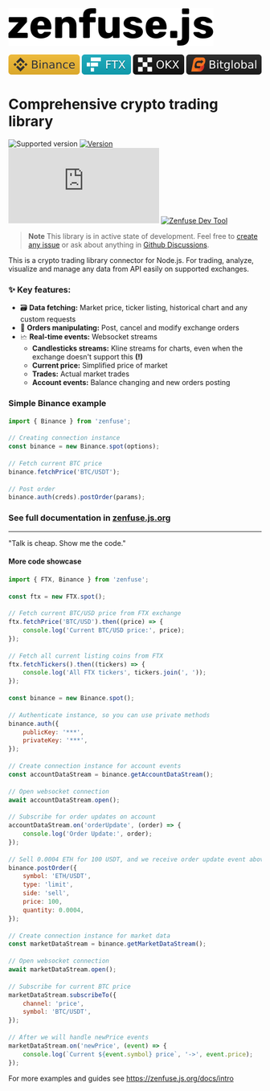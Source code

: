 <a href="https://zenfuse.js.org" target="_blank">
<picture>
  <source media="(prefers-color-scheme: dark)" srcset="https://raw.githubusercontent.com/zenfuse/zenfuse.js/main/www/static/img/zenfusejs-logo-no-frame-white.svg">
  <source media="(prefers-color-scheme: light)" srcset="https://raw.githubusercontent.com/zenfuse/zenfuse.js/main/www/static/img/zenfusejs-logo-no-frame-black.svg">
  <img alt="zenfuse.js logo" src="https://raw.githubusercontent.com/zenfuse/zenfuse.js/main/www/static/img/zenfusejs-logo-no-frame-black.svg">
</picture>
</a>

<!-- Should be sorted by popularity -->
[![Binance](https://raw.githubusercontent.com/zenfuse/zenfuse.js/main/www/static/img/exchanges/badges/binance-badge.svg)](https://binance.com)
[![FTX](https://raw.githubusercontent.com/zenfuse/zenfuse.js/main/www/static/img/exchanges/badges/FTX-badge.svg)](https://ftx.com)
[![OKX](https://raw.githubusercontent.com/zenfuse/zenfuse.js/main/www/static/img/exchanges/badges/OKX-badge.svg)](https://www.okx.com)
[![Bitglobal](https://raw.githubusercontent.com/zenfuse/zenfuse.js/main/www/static/img/exchanges/badges/Bitglobal-badge.svg)](https://www.bitglobal.com/en-us)

# Comprehensive crypto trading library

![Supported version](https://img.shields.io/node/v/zenfuse?logo=nodedotjs)
[![Version](https://img.shields.io/npm/v/zenfuse?logo=npm)](https://www.npmjs.com/package/zenfuse)
[![Last Commit](https://img.shields.io/github/last-commit/zenfuse/zenfuse.js?logo=git)](https://github.com/zenfuse/zenfuse.js/commits)
[![Zenfuse Dev Tool](https://zenfuse.io/badges/devtool.svg)](https://zenfuse.io)

> **Note**
>  This library is in active state of development. Feel free to [create any issue](https://github.com/zenfuse/zenfuse.js/issues) or ask about anything in [Github Discussions](https://github.com/zenfuse/zenfuse.js/discussions).

This is a crypto trading library connector for Node.js. For trading, analyze, visualize and manage any data from API easily on supported exchanges.

### ✨ Key features:

-   🗃️ **Data fetching:** Market price, ticker listing, historical chart and any custom requests
-   💱 **Orders manipulating:** Post, cancel and modify exchange orders
-   🗠 **Real-time events:** Websocket streams
    -   **Candlesticks streams:** Kline streams for charts, even when the exchange doesn't support this **(!)**
    -   **Current price:** Simplified price of market
    -   **Trades:** Actual market trades
    -   **Account events:** Balance changing and new orders posting
    
### Simple Binance example

```js
import { Binance } from 'zenfuse';

// Creating connection instance
const binance = new Binance.spot(options);

// Fetch current BTC price
binance.fetchPrice('BTC/USDT');

// Post order
binance.auth(creds).postOrder(params);
```

### See full documentation in [zenfuse.js.org](https://zenfuse.js.org)

---

"Talk is cheap. Show me the code."

#### More code showcase
```js
import { FTX, Binance } from 'zenfuse';

const ftx = new FTX.spot();

// Fetch current BTC/USD price from FTX exchange
ftx.fetchPrice('BTC/USD').then((price) => {
    console.log('Current BTC/USD price:', price);
});

// Fetch all current listing coins from FTX
ftx.fetchTickers().then((tickers) => {
    console.log('All FTX tickers', tickers.join(', '));
});

const binance = new Binance.spot();

// Authenticate instance, so you can use private methods
binance.auth({
    publicKey: '***',
    privateKey: '***',
});

// Create connection instance for account events
const accountDataStream = binance.getAccountDataStream();

// Open websocket connection
await accountDataStream.open();

// Subscribe for order updates on account
accountDataStream.on('orderUpdate', (order) => {
    console.log('Order Update:', order);
});

// Sell 0.0004 ETH for 100 USDT, and we receive order update event above
binance.postOrder({
    symbol: 'ETH/USDT',
    type: 'limit',
    side: 'sell',
    price: 100,
    quantity: 0.0004,
});

// Create connection instance for market data
const marketDataStream = binance.getMarketDataStream();

// Open websocket connection
await marketDataStream.open();

// Subscribe for current BTC price
marketDataStream.subscribeTo({
    channel: 'price',
    symbol: 'BTC/USDT',
});

// After we will handle newPrice events
marketDataStream.on('newPrice', (event) => {
    console.log(`Current ${event.symbol} price`, '->', event.price);
});
```

For more examples and guides see https://zenfuse.js.org/docs/intro
